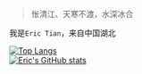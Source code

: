 > 怅清江、天寒不渡，水深冰合

我是`Eric Tian`，来自中国湖北

[![Top Langs](https://github-readme-stats.vercel.app/api/top-langs/?username=EricTianC&layout=compact)](https://github.com/anuraghazra/github-readme-stats)  
[![Eric's GitHub stats](https://github-readme-stats.vercel.app/api?username=EricTianC&show_icons=true)](https://github.com/anuraghazra/github-readme-stats)  
